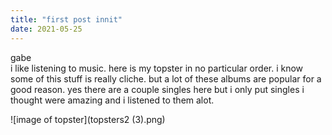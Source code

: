 ```yaml
---
title: "first post innit"
date: 2021-05-25
---
```


gabe  
i like listening to music. here is my topster in no particular order. i know some of this stuff is really cliche. but a lot of these albums are popular for a good reason. yes there are a couple singles here but i only put singles i thought were amazing and i listened to them alot.

![image of topster](topsters2 (3).png)
